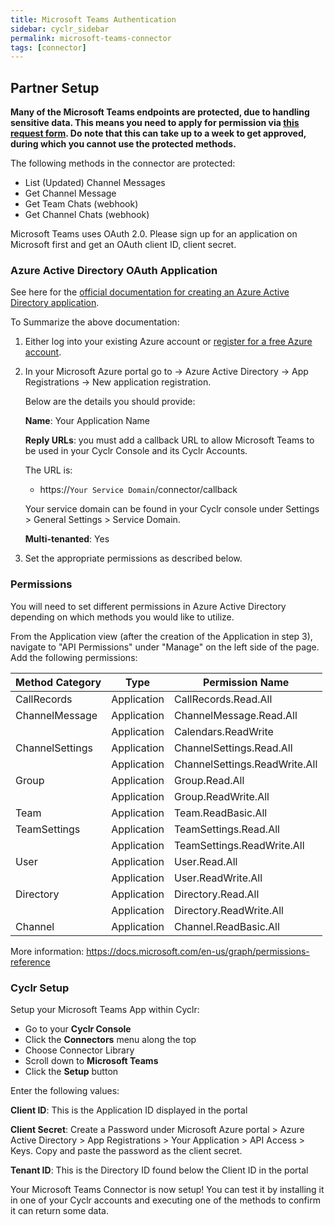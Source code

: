 ```yaml
---
title: Microsoft Teams Authentication
sidebar: cyclr_sidebar
permalink: microsoft-teams-connector
tags: [connector]
---
```


## Partner Setup

**Many of the Microsoft Teams endpoints are protected, due to handling sensitive data. This means you need to apply for permission via [this request form](https://docs.microsoft.com/en-us/graph/teams-protected-apis). 
Do note that this can take up to a week to get approved, during which you cannot use the protected methods.**

The following methods in the connector are protected:
- List (Updated) Channel Messages
- Get Channel Message
- Get Team Chats (webhook)
- Get Channel Chats (webhook)

Microsoft Teams uses OAuth 2.0. Please sign up for an application on Microsoft first and get an OAuth client ID, client secret.

### Azure Active Directory OAuth Application

See here for the [official documentation for creating an Azure Active Directory application](https://docs.microsoft.com/en-us/azure/active-directory/develop/active-directory-integrating-applications).

To Summarize the above documentation:

1. Either log into your existing Azure account or [register for a free Azure account](https://azure.microsoft.com/free/?WT.mc_id=A261C142F).
2. In your Microsoft Azure portal go to -> Azure Active Directory -> App Registrations -> New application registration.

   Below are the details you should provide:

   **Name**: Your Application Name

   **Reply URLs**: you must add a callback URL to allow Microsoft Teams to be used in your Cyclr Console and its Cyclr Accounts.

   The URL is:

   * https://``Your Service Domain``/connector/callback 

   Your service domain can be found in your Cyclr console under Settings > General Settings > Service Domain.

   **Multi-tenanted**: Yes

3. Set the appropriate permissions as described below.

### Permissions

You will need to set different permissions in Azure Active Directory depending on which methods you would like to utilize.

From the Application view (after the creation of the Application in step 3), navigate to "API Permissions" under "Manage" on the left side of the page. Add the following permissions:

| Method Category          | Type        | Permission Name               |
|--------------------------|-------------|-------------------------------|
| CallRecords              | Application | CallRecords.Read.All          |
| ChannelMessage           | Application | ChannelMessage.Read.All       |
|                          | Application | Calendars.ReadWrite           |
| ChannelSettings          | Application | ChannelSettings.Read.All      |
|                          | Application | ChannelSettings.ReadWrite.All |
| Group                    | Application | Group.Read.All                |
|                          | Application | Group.ReadWrite.All           |
| Team                     | Application | Team.ReadBasic.All            |
| TeamSettings             | Application | TeamSettings.Read.All         |
|                          | Application | TeamSettings.ReadWrite.All    |
| User                     | Application | User.Read.All                 |
|                          | Application | User.ReadWrite.All            |
| Directory                | Application | Directory.Read.All            |
|                          | Application | Directory.ReadWrite.All       |
| Channel                  | Application | Channel.ReadBasic.All         |

More information: https://docs.microsoft.com/en-us/graph/permissions-reference
### Cyclr Setup

Setup your Microsoft Teams App within Cyclr:

*   Go to your **Cyclr Console**
*   Click the **Connectors** menu along the top
*   Choose Connector Library
*   Scroll down to **Microsoft Teams**
*   Click the **Setup** button

Enter the following values:

**Client ID**: This is the Application ID displayed in the portal

**Client Secret**: Create a Password under Microsoft Azure portal > Azure Active Directory > App Registrations > Your Application > API Access > Keys. Copy and paste the password as the client secret.

**Tenant ID**: This is the Directory ID found below the Client ID in the portal

Your Microsoft Teams Connector is now setup! You can test it by installing it in one of your Cyclr accounts and executing one of the methods to confirm it can return some data.
